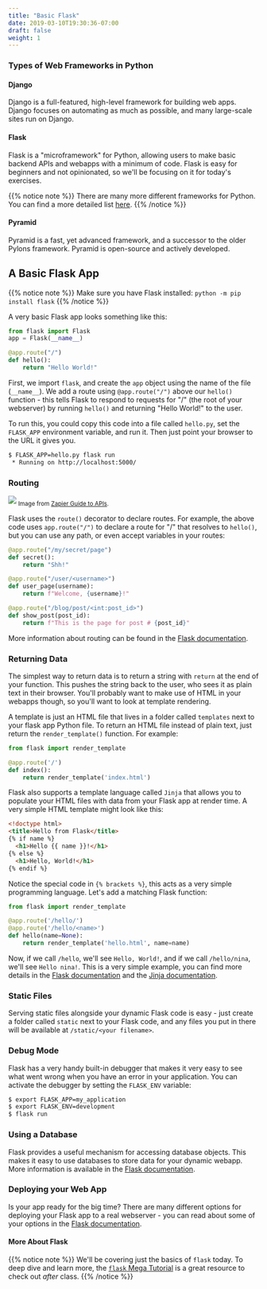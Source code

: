```yaml
---
title: "Basic Flask"
date: 2019-03-10T19:30:36-07:00
draft: false
weight: 1
---
```


### Types of Web Frameworks in Python

#### Django

Django is a full-featured, high-level framework for building web apps. Django focuses on automating as much as possible, and many large-scale sites run on Django.


#### Flask

Flask is a "microframework" for Python, allowing users to make basic backend APIs and webapps with a minimum of code. Flask is easy for beginners and not opinionated, so we'll be focusing on it for today's exercises.

{{% notice note %}}
There are many more different frameworks for Python. You can find a more detailed list [here](https://wiki.python.org/moin/WebFrameworks).
{{% /notice %}}

#### Pyramid

Pyramid is a fast, yet advanced framework, and a successor to the older Pylons framework. Pyramid is open-source and actively developed.


## A Basic Flask App

{{% notice note %}}
Make sure you have Flask installed: `python -m pip install flask`
{{% /notice %}}

A very basic Flask app looks something like this:

```python
from flask import Flask
app = Flask(__name__)

@app.route("/")
def hello():
    return "Hello World!"
```

First, we import `flask`, and create the `app` object using the name of the file (`__name__`). We add a route using `@app.route("/")` above our `hello()` function - this tells Flask to respond to requests for "/" (the root of your webserver) by running `hello()` and returning "Hello World!" to the user.

To run this, you could copy this code into a file called `hello.py`, set the `FLASK_APP` environment variable, and run it. Then just point your browser to the URL it gives you.

```bash
$ FLASK_APP=hello.py flask run
 * Running on http://localhost:5000/
```

### Routing

![](/03-intermediate-python/80-web-frameworks/images/request-response.jpeg?width=40pc)
<sub>Image from [Zapier Guide to APIs](https://zapier.com/learn/apis/chapter-1-introduction-to-apis/).</sub>

Flask uses the `route()` decorator to declare routes. For example, the above code uses `app.route("/")` to declare a route for "/" that resolves to `hello()`, but you can use any path, or even accept variables in your routes:

```python
@app.route("/my/secret/page")
def secret():
    return "Shh!"

@app.route("/user/<username>")
def user_page(username):
    return f"Welcome, {username}!"

@app.route("/blog/post/<int:post_id>")
def show_post(post_id):
    return f"This is the page for post # {post_id}"
```

More information about routing can be found in the [Flask documentation](http://flask.pocoo.org/docs/1.0/quickstart/#routing).

### Returning Data

The simplest way to return data is to return a string with `return` at the end of your function. This pushes the string back to the user, who sees it as plain text in their browser. You'll probably want to make use of HTML in your webapps though, so you'll want to look at template rendering.

A template is just an HTML file that lives in a folder called `templates` next to your flask app Python file. To return an HTML file instead of plain text, just return the `render_template()` function. For example:

```python
from flask import render_template

@app.route('/')
def index():
    return render_template('index.html')
```

Flask also supports a template language called `Jinja` that allows you to populate your HTML files with data from your Flask app at render time. A very simple HTML template might look like this:

```html
<!doctype html>
<title>Hello from Flask</title>
{% if name %}
  <h1>Hello {{ name }}!</h1>
{% else %}
  <h1>Hello, World!</h1>
{% endif %}
```

Notice the special code in `{% brackets %}`, this acts as a very simple programming language. Let's add a matching Flask function:

```python
from flask import render_template

@app.route('/hello/')
@app.route('/hello/<name>')
def hello(name=None):
    return render_template('hello.html', name=name)
```

Now, if we call `/hello`, we'll see `Hello, World!`, and if we call `/hello/nina`, we'll see `Hello nina!`. This is a very simple example, you can find more details in the [Flask documentation](http://flask.pocoo.org/docs/1.0/quickstart/#rendering-templates) and the [Jinja documentation](http://jinja.pocoo.org/docs/2.10/templates/).


### Static Files

Serving static files alongside your dynamic Flask code is easy - just create a folder called `static` next to your Flask code, and any files you put in there will be available at `/static/<your filename>`.


### Debug Mode

Flask has a very handy built-in debugger that makes it very easy to see what went wrong when you have an error in your application. You can activate the debugger by setting the `FLASK_ENV` variable:

```bash
$ export FLASK_APP=my_application
$ export FLASK_ENV=development
$ flask run
```

### Using a Database

Flask provides a useful mechanism for accessing database objects. This makes it easy to use databases to store data for your dynamic webapp. More information is available in the [Flask documentation](http://flask.pocoo.org/docs/1.0/tutorial/database/).

### Deploying your Web App

Is your app ready for the big time? There are many different options for deploying your Flask app to a real webserver - you can read about some of your options in the [Flask documentation](http://flask.pocoo.org/docs/1.0/deploying/#deployment).

#### More About Flask

{{% notice note %}}
We'll be covering just the basics of `flask` today. To deep dive and learn more, the [`flask` Mega Tutorial](https://blog.miguelgrinberg.com/post/the-flask-mega-tutorial-part-i-hello-world) is a great resource to check out *after* class.
{{% /notice %}}